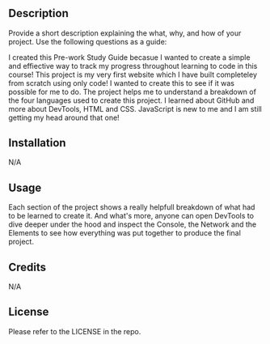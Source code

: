 # <Prework Study Guide Webpage>

## Description

Provide a short description explaining the what, why, and how of your project. Use the following questions as a guide:

I created this Pre-work Study Guide becasue I wanted to create a simple and effiective way to track my progress throughout learning to code in this course!
This project is my very first website which I have built completeley from scratch using only code! I wanted to create this to see if it was possible for me to do.
The project helps me to understand a breakdown of the four languages used to create this project. 
I learned about GitHub and more about DevTools, HTML and CSS. JavaScript is new to me and I am still getting my head around that one!

## Installation

N/A

## Usage

Each section of the project shows a really helpfull breakdown of what had to be learned to create it. And what's more, anyone can open DevTools to dive deeper under the hood and inspect the Console, the Network and the Elements to see how everything was put together to produce the final project. 

## Credits

N/A

## License

Please refer to the LICENSE in the repo.